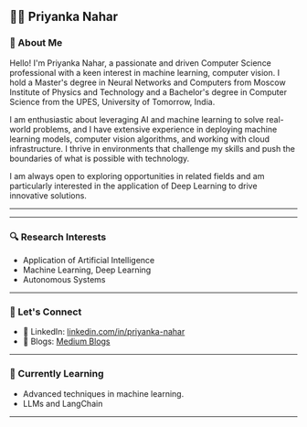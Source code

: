 ## 👩‍💻 Priyanka Nahar

### 🌟 About Me

Hello! I'm Priyanka Nahar, a passionate and driven Computer Science professional with a keen interest in machine learning, computer vision. I hold a Master's degree in Neural Networks and Computers from Moscow Institute of Physics and Technology and a Bachelor's degree in Computer Science from the UPES, University of Tomorrow, India.

I am enthusiastic about leveraging AI and machine learning to solve real-world problems, and I have extensive experience in deploying machine learning models, computer vision algorithms, and working with cloud infrastructure. I thrive in environments that challenge my skills and push the boundaries of what is possible with technology.

I am always open to exploring opportunities in related fields and am particularly interested in the application of Deep Learning to drive innovative solutions.


---


---

### 🔍 Research Interests

- Application of Artificial Intelligence
- Machine Learning, Deep Learning
- Autonomous Systems




---

### 💬 Let's Connect

- 💼 LinkedIn: [linkedin.com/in/priyanka-nahar](https://linkedin.com/in/priyanka-nahar)
- 📝 Blogs: [Medium Blogs](https://github.com/priyankanahar09/medium-blogs)


---

### 🌱 Currently Learning

- Advanced techniques in machine learning.
- LLMs and LangChain

---


<!---
priyankanahar09/priyankanahar09 is a ✨ special ✨ repository because its `README.md` (this file) appears on your GitHub profile.
You can click the Preview link to take a look at your changes.
--->

